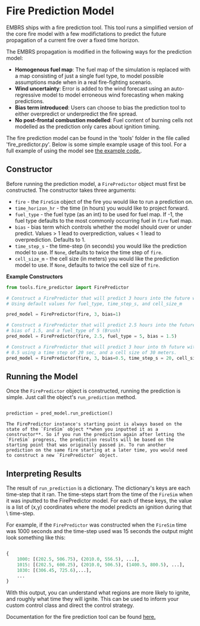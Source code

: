# Fire Prediction Model
EMBRS ships with a fire prediction tool. This tool runs a simplified version of the core fire model with a few modifictations to predict the future propagation of a current fire over a fixed time horizon. 

The EMBRS propagation is modified in the following ways for the prediction model:
- **Homogenous fuel map**: The fuel map of the simulation is replaced with a map consisting of just a single fuel type, to model possible assumptions made when in a real fire-fighting scenario.
- **Wind uncertainty**: Error is added to the wind forecast using an auto-regressive model to model erroneous wind forecasting when making predictions.
- **Bias term introduced**: Users can choose to bias the prediction tool to either overpredict or underpredict the fire spread.
- **No post-frontal combustion modelled**: Fuel content of burning cells not modelled as the prediction only cares about ignition timing.

The fire prediction model can be found in the 'tools' folder in the file called 'fire_predictor.py'. Below is some simple example usage of this tool. For a full example of using the model see [the example code.](examples:prediction_model).

## Constructor
Before running the prediction model, a `FirePredictor` object must first be constructed. The constructor takes three arguments:

- `fire` - the `FireSim` object of the fire you would like to run a prediction on.
- `time_horizon_hr` - the time (in hours) you would like to project forward.
- `fuel_type` - the fuel type (as an int) to be used for fuel map. If -1, the fuel type defaults to the most commonly occurring fuel in `fire` fuel map.
- `bias` - bias term which controls whether the model should over or under predict. Values > 1 lead to overprediction, values < 1 lead to overprediction. Defaults to 1.
- `time_step_s` - the time-step (in seconds) you would like the prediction model to use. If `None`, defaults to twice the time step of `fire`.
- `cell_size_m` - the cell size (in meters) you would like the prediction model to use. If `None`, defaults to twice the cell size of `fire`.

**Example Constructors**

```python
from tools.fire_predictor import FirePredictor

# Construct a FirePredictor that will predict 3 hours into the future with no bias
# Using default values for fuel_type, time_step_s, and cell_size_m

pred_model = FirePredictor(fire, 3, bias=1)

# Construct a FirePredictor that will predict 2.5 hours into the future with a
# bias of 1.5, and a fuel_type of 5 (Brush)
pred_model = FirePredictor(fire, 2.5, fuel_type = 5, bias = 1.5)

# Construct a FirePredictor that will predict 3 hour into th future with a bias of
# 0.5 using a time step of 20 sec, and a cell size of 30 meters.
pred_model = FirePredictor(fire, 3, bias=0.5, time_step_s = 20, cell_size_m = 30)

```

## Running the Model
Once the `FirePredictor` object is constructed, running the prediction is simple. Just call the object's `run_prediction` method.

```python

prediction = pred_model.run_prediction()

```

```{note}
The FirePredictor instance's starting point is always based on the state of the `FireSim` object **when you inputted it as a constructor**. So if you run the prediction again after letting the `FireSim` progress, the prediction results will be based on the starting point that was originally passed in. To run another prediction on the same fire starting at a later time, you would need to construct a new `FirePredictor` object.
```

## Interpreting Results
The result of `run_prediction` is a dictionary. The dictionary's keys are each time-step that it ran. The time-steps start from the time of the `FireSim` when it was inputted to the FirePredictor model. For each of these keys, the value is a list of (x,y) coordinates where the model predicts an ignition during that \ time-step. 

For example, if the `FirePredictor` was constructed when the `FireSim` time was 1000 seconds and the time-step used was 15 seconds the output might look something like this:

```python

{
    1000: [(202.5, 506.75), (2010.0, 556.5), ...],
    1015: [(202.5, 600.25), (2010.0, 506.5), (1400.5, 800.5), ...],
    1030: [(306.45, 725.6),...],
    ...
}

```

With this output, you can understand what regions are more likely to ignite, and roughly what time they will ignite. This can be used to inform your custom control class and direct the control strategy.

Documentation for the fire prediction tool can be found [here.](./_autosummary/tools.fire_predictor.rst)